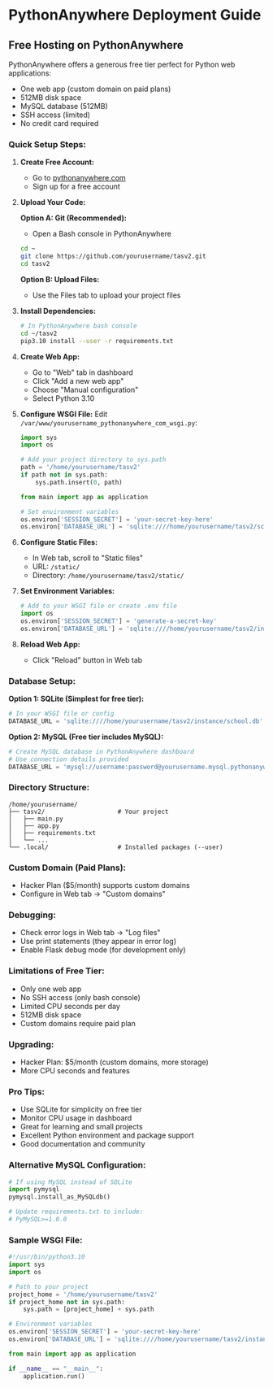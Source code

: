 # PythonAnywhere Deployment Guide

## Free Hosting on PythonAnywhere

PythonAnywhere offers a generous free tier perfect for Python web applications:
- One web app (custom domain on paid plans)
- 512MB disk space
- MySQL database (512MB)
- SSH access (limited)
- No credit card required

### Quick Setup Steps:

1. **Create Free Account:**
   - Go to [pythonanywhere.com](https://www.pythonanywhere.com)
   - Sign up for a free account

2. **Upload Your Code:**
   
   **Option A: Git (Recommended):**
   - Open a Bash console in PythonAnywhere
   ```bash
   cd ~
   git clone https://github.com/yourusername/tasv2.git
   cd tasv2
   ```
   
   **Option B: Upload Files:**
   - Use the Files tab to upload your project files

3. **Install Dependencies:**
   ```bash
   # In PythonAnywhere bash console
   cd ~/tasv2
   pip3.10 install --user -r requirements.txt
   ```

4. **Create Web App:**
   - Go to "Web" tab in dashboard
   - Click "Add a new web app"
   - Choose "Manual configuration"
   - Select Python 3.10

5. **Configure WSGI File:**
   Edit `/var/www/yourusername_pythonanywhere_com_wsgi.py`:
   ```python
   import sys
   import os
   
   # Add your project directory to sys.path
   path = '/home/yourusername/tasv2'
   if path not in sys.path:
       sys.path.insert(0, path)
   
   from main import app as application
   
   # Set environment variables
   os.environ['SESSION_SECRET'] = 'your-secret-key-here'
   os.environ['DATABASE_URL'] = 'sqlite:////home/yourusername/tasv2/school.db'
   ```

6. **Configure Static Files:**
   - In Web tab, scroll to "Static files"
   - URL: `/static/`
   - Directory: `/home/yourusername/tasv2/static/`

7. **Set Environment Variables:**
   ```python
   # Add to your WSGI file or create .env file
   import os
   os.environ['SESSION_SECRET'] = 'generate-a-secret-key'
   os.environ['DATABASE_URL'] = 'sqlite:////home/yourusername/tasv2/instance/school.db'
   ```

8. **Reload Web App:**
   - Click "Reload" button in Web tab

### Database Setup:

**Option 1: SQLite (Simplest for free tier):**
```python
# In your WSGI file or config
DATABASE_URL = 'sqlite:////home/yourusername/tasv2/instance/school.db'
```

**Option 2: MySQL (Free tier includes MySQL):**
```python
# Create MySQL database in PythonAnywhere dashboard
# Use connection details provided
DATABASE_URL = 'mysql://username:password@yourusername.mysql.pythonanywhere-services.com/yourusername$dbname'
```

### Directory Structure:
```
/home/yourusername/
├── tasv2/                    # Your project
│   ├── main.py
│   ├── app.py
│   ├── requirements.txt
│   └── ...
└── .local/                   # Installed packages (--user)
```

### Custom Domain (Paid Plans):
- Hacker Plan ($5/month) supports custom domains
- Configure in Web tab → "Custom domains"

### Debugging:
- Check error logs in Web tab → "Log files"
- Use print statements (they appear in error log)
- Enable Flask debug mode (for development only)

### Limitations of Free Tier:
- Only one web app
- No SSH access (only bash console)
- Limited CPU seconds per day
- 512MB disk space
- Custom domains require paid plan

### Upgrading:
- Hacker Plan: $5/month (custom domains, more storage)
- More CPU seconds and features

### Pro Tips:
- Use SQLite for simplicity on free tier
- Monitor CPU usage in dashboard
- Great for learning and small projects
- Excellent Python environment and package support
- Good documentation and community

### Alternative MySQL Configuration:
```python
# If using MySQL instead of SQLite
import pymysql
pymysql.install_as_MySQLdb()

# Update requirements.txt to include:
# PyMySQL>=1.0.0
```

### Sample WSGI File:
```python
#!/usr/bin/python3.10
import sys
import os

# Path to your project
project_home = '/home/yourusername/tasv2'
if project_home not in sys.path:
    sys.path = [project_home] + sys.path

# Environment variables
os.environ['SESSION_SECRET'] = 'your-secret-key-here'
os.environ['DATABASE_URL'] = 'sqlite:////home/yourusername/tasv2/instance/school.db'

from main import app as application

if __name__ == "__main__":
    application.run()
```